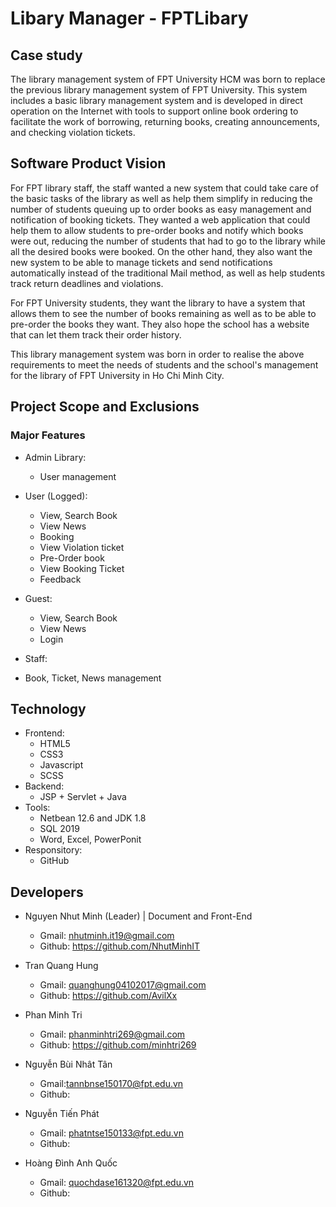 # Libary Manager - FPTLibary


## Case study

The library management system of FPT University HCM was born to replace the previous library management system of FPT University. This system includes a basic library management system 
and is developed in direct operation on the Internet with tools to support online book ordering to facilitate the work of borrowing, returning books, creating announcements, and checking violation 
tickets.

## Software Product Vision

For FPT library staff, the staff wanted a new system that could take care of the basic tasks of the library as well as help them simplify in reducing the number of students queuing up to order books 
as easy management and notification of booking tickets. They wanted a web application that could help them to allow students to pre-order books and notify which books were out, reducing the number of students that had to go to the library while all the desired books were booked. On the 
other hand, they also want the new system to be able to manage tickets and send notifications automatically instead of the traditional Mail method, as well as help students track return deadlines and violations.

For FPT University students, they want the library to have a system that allows them to see the number of books remaining as well as to be able to pre-order the books they want. They also hope the school has a website that can let them track their order history.

This library management system was born in order to realise the above requirements to meet the needs of students and the school's management for the library of FPT University in Ho Chi Minh City.


## Project Scope and Exclusions
### Major Features

-  Admin Library:
    -  User management

-  User (Logged):
    -  View, Search Book 
    -  View News
    -  Booking
    -  View Violation ticket
    -  Pre-Order book
    -  View Booking Ticket
    -  Feedback

-  Guest:
    -  View, Search Book 
    -  View News
    -  Login

*  Staff:
-  Book, Ticket, News management

## Technology
- Frontend:
    - HTML5
    - CSS3
    - Javascript
    - SCSS
- Backend:
   - JSP + Servlet + Java
- Tools:
   - Netbean 12.6 and JDK 1.8
   - SQL 2019
   - Word, Excel, PowerPonit
- Responsitory:
   - GitHub
## Developers
- Nguyen Nhut Minh (Leader) | Document and Front-End 
    - Gmail: nhutminh.it19@gmail.com  
    - Github: https://github.com/NhutMinhIT

- Tran Quang Hung
    - Gmail: quanghung04102017@gmail.com   
    - Github: https://github.com/AvilXx
    
- Phan Minh Tri
    - Gmail: phanminhtri269@gmail.com  
    - Github: https://github.com/minhtri269
 
- Nguyễn Bùi Nhât Tân
    - Gmail:tannbnse150170@fpt.edu.vn 
    - Github: 
    
- Nguyễn Tiến Phát
    - Gmail: phatntse150133@fpt.edu.vn
    - Github: 
    
- Hoàng Đình Anh Quốc
    - Gmail: quochdase161320@fpt.edu.vn   
    - Github: 
    
